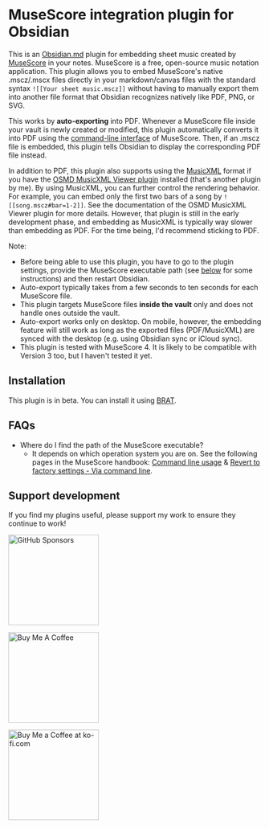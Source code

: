 # MuseScore integration plugin for Obsidian

This is an [Obsidian.md](https://obsidian.md) plugin for embedding sheet music created by [MuseScore](https://musescore.org) in your notes.
MuseScore is a free, open-source music notation application. This plugin allows you to embed MuseScore's native .mscz/.mscx files directly in your markdown/canvas files with the standard syntax `![[Your sheet music.mscz]]` without having to manually export them into another file format that Obsidian recognizes natively like PDF, PNG, or SVG.

This works by **auto-exporting** into PDF. Whenever a MuseScore file inside your vault is newly created or modified, this plugin automatically converts it into PDF using the [command-line interface](https://musescore.org/en/handbook/4/command-line-usage) of MuseScore.
Then, if an .mscz file is embedded, this plugin tells Obsidian to display the corresponding PDF file instead.

In addition to PDF, this plugin also supports using the [MusicXML](https://www.musicxml.com) format if you have the [OSMD MusicXML Viewer plugin](https://github.com/RyotaUshio/obsidian-osmd-musicxml) installed (that's another plugin by me).
By using MusicXML, you can further control the rendering behavior. For example, you can embed only the first two bars of a song by `![[song.mscz#bar=1-2]]`. See the documentation of the OSMD MusicXML Viewer plugin for more details.
However, that plugin is still in the early development phase, and embedding as MusicXML is typically way slower than embedding as PDF. For the time being, I'd recommend sticking to PDF.

Note:

- Before being able to use this plugin, you have to go to the plugin settings, provide the MuseScore executable path (see [below](#faqs) for some instructions) and then restart Obsidian.
- Auto-export typically takes from a few seconds to ten seconds for each MuseScore file.
- This plugin targets MuseScore files **inside the vault** only and does not handle ones outside the vault.
- Auto-export works only on desktop. On mobile, however, the embedding feature will still work as long as the exported files (PDF/MusicXML) are synced with the desktop (e.g. using Obsidian sync or iCloud sync).
- This plugin is tested with MuseScore 4. It is likely to be compatible with Version 3 too, but I haven't tested it yet.

## Installation

This plugin is in beta. You can install it using [BRAT](https://github.com/TfTHacker/obsidian42-brat).

## FAQs

- Where do I find the path of the MuseScore executable?
  - It depends on which operation system you are on. See the following pages in the MuseScore handbook: [Command line usage](https://musescore.org/ja/node/329750) & [Revert to factory settings - Via command line](https://musescore.org/ja/%E3%83%8F%E3%83%B3%E3%83%89%E3%83%96%E3%83%83%E3%82%AF/revert-factory-settings#Via_command_line).

## Support development

If you find my plugins useful, please support my work to ensure they continue to work!

<a href="https://github.com/sponsors/RyotaUshio" target="_blank"><img src="https://img.shields.io/static/v1?label=Sponsor&message=%E2%9D%A4&logo=GitHub&color=%23fe8e86" alt="GitHub Sponsors" style="width: 180px; height:auto;"></a>

<a href="https://www.buymeacoffee.com/ryotaushio" target="_blank"><img src="https://cdn.buymeacoffee.com/buttons/v2/default-yellow.png" alt="Buy Me A Coffee" style="width: 180px; height:auto;"></a>

<a href='https://ko-fi.com/E1E6U7CJZ' target='_blank'><img height='36' style='border:0px; width: 180px; height:auto;' src='https://storage.ko-fi.com/cdn/kofi2.png?v=3' border='0' alt='Buy Me a Coffee at ko-fi.com' /></a>
